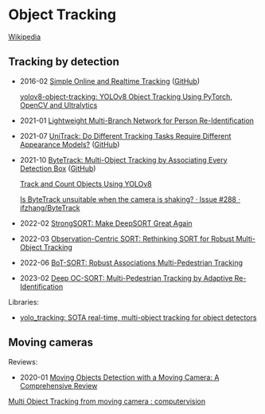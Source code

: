 # Object Tracking
[Wikipedia](https://en.wikipedia.org/wiki/Video_tracking)

## Tracking by detection
- 2016-02 [Simple Online and Realtime Tracking](https://arxiv.org/abs/1602.00763) ([GitHub](https://github.com/abewley/sort))

  [yolov8-object-tracking: YOLOv8 Object Tracking Using PyTorch, OpenCV and Ultralytics](https://github.com/RizwanMunawar/yolov8-object-tracking)
- 2021-01 [Lightweight Multi-Branch Network for Person Re-Identification](https://arxiv.org/abs/2101.10774)
- 2021-07 [UniTrack: Do Different Tracking Tasks Require Different Appearance Models?](https://arxiv.org/abs/2107.02156) ([GitHub](https://github.com/Zhongdao/UniTrack))
- 2021-10 [ByteTrack: Multi-Object Tracking by Associating Every Detection Box](https://arxiv.org/abs/2110.06864) ([GitHub](https://github.com/ifzhang/ByteTrack))

  [Track and Count Objects Using YOLOv8](https://blog.roboflow.com/yolov8-tracking-and-counting/)

  [Is ByteTrack unsuitable when the camera is shaking? · Issue #288 · ifzhang/ByteTrack](https://github.com/ifzhang/ByteTrack/issues/288)
- 2022-02 [StrongSORT: Make DeepSORT Great Again](https://arxiv.org/abs/2202.13514)
- 2022-03 [Observation-Centric SORT: Rethinking SORT for Robust Multi-Object Tracking](https://arxiv.org/abs/2203.14360)
- 2022-06 [BoT-SORT: Robust Associations Multi-Pedestrian Tracking](https://arxiv.org/abs/2206.14651)
- 2023-02 [Deep OC-SORT: Multi-Pedestrian Tracking by Adaptive Re-Identification](https://arxiv.org/abs/2302.11813)

Libraries:
- [yolo_tracking: SOTA real-time, multi-object tracking for object detectors](https://github.com/mikel-brostrom/yolo_tracking)

## Moving cameras
Reviews:
- 2020-01 [Moving Objects Detection with a Moving Camera: A Comprehensive Review](https://arxiv.org/abs/2001.05238)

[Multi Object Tracking from moving camera : computervision](https://www.reddit.com/r/computervision/comments/v36kr0/multi_object_tracking_from_moving_camera/)